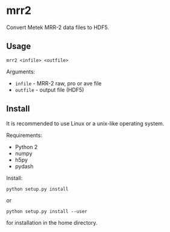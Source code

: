 # mrr2

Convert Metek MRR-2 data files to HDF5.

## Usage

    mrr2 <infile> <outfile>

Arguments:

- `infile` - MRR-2 raw, pro or ave file
- `outfile` - output file (HDF5)

## Install

It is recommended to use Linux or a unix-like operating system.

Requirements:

- Python 2
- numpy
- h5py
- pydash

Install:

    python setup.py install

or

    python setup.py install --user

for installation in the home directory.
